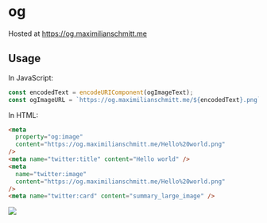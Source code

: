 # og

Hosted at https://og.maximilianschmitt.me

## Usage

In JavaScript:

```js
const encodedText = encodeURIComponent(ogImageText);
const ogImageURL = `https://og.maximilianschmitt.me/${encodedText}.png`;
```

In HTML:

```html
<meta
  property="og:image"
  content="https://og.maximilianschmitt.me/Hello%20world.png"
/>
<meta name="twitter:title" content="Hello world" />
<meta
  name="twitter:image"
  content="https://og.maximilianschmitt.me/Hello%20world.png"
/>
<meta name="twitter:card" content="summary_large_image" />
```

![](https://og.maximilianschmitt.me/Hello%20world.png)
